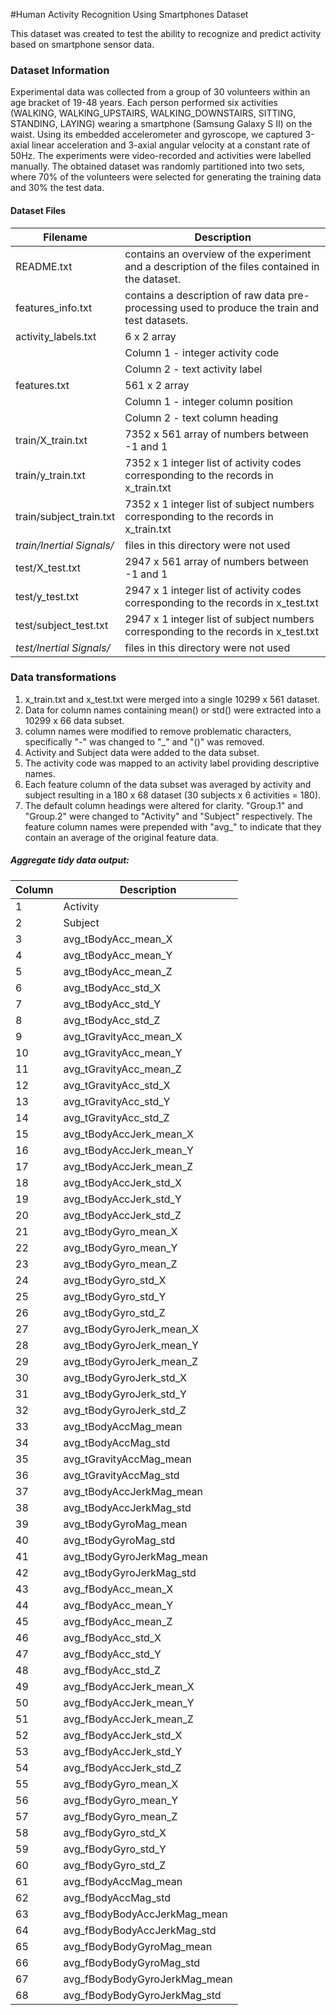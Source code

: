 #Human Activity Recognition Using Smartphones Dataset

This dataset was created to test the ability to recognize and predict activity based on smartphone sensor data.

### Dataset Information
Experimental data was collected from a group of 30 volunteers within an age bracket of 19-48 years. Each person performed six activities (WALKING, WALKING_UPSTAIRS, WALKING_DOWNSTAIRS, SITTING, STANDING, LAYING) wearing a smartphone (Samsung Galaxy S II) on the waist. Using its embedded accelerometer and gyroscope, we captured 3-axial linear acceleration and 3-axial angular velocity at a constant rate of 50Hz. The experiments were video-recorded and activities were labelled manually. The obtained dataset was randomly partitioned into two sets, where 70% of the volunteers were selected for generating the training data and 30% the test data.

#### Dataset Files

|Filename                |Description |
|------------------------|------------|
|README.txt              |contains an overview of the experiment and a description of the files contained in the dataset.|
|features_info.txt       |contains a description of raw data pre-processing used to produce the train and test datasets.|
|activity_labels.txt     |6 x 2 array |
|                        |Column 1 - integer activity code|
|                        |Column 2 - text activity label|
|features.txt            |561 x 2 array|
|                        |Column 1 - integer column position|
|                        |Column 2 - text column heading|
|train/X_train.txt       |7352 x 561 array of numbers between -1 and 1|
|train/y_train.txt       |7352 x 1 integer list of activity codes corresponding to the records in x_train.txt|
|train/subject_train.txt |7352 x 1 integer list of subject numbers corresponding to the records in x_train.txt|
|*train/Inertial Signals/*|files in this directory were not used|
|test/X_test.txt         |2947 x 561 array of numbers between -1 and 1|
|test/y_test.txt         |2947 x 1 integer list of activity codes corresponding to the records in x_test.txt|
|test/subject_test.txt   |2947 x 1 integer list of subject numbers corresponding to the records in x_test.txt|
|*test/Inertial Signals/* |files in this directory were not used|

### Data transformations
1. x_train.txt and x_test.txt were merged into a single 10299 x 561 dataset.
2. Data for column names containing mean() or std() were extracted into a 10299 x 66 data subset.
3. column names were modified to remove problematic characters, specifically "-" was changed to "_" and "()" was removed.
4. Activity and Subject data were added to the data subset.
5. The activity code was mapped to an activity label providing descriptive names.
6. Each feature column of the data subset was averaged by activity and subject resulting in a 180 x 68 dataset (30 subjects x 6 activities = 180).
7. The default column headings were altered for clarity. "Group.1" and "Group.2" were changed to "Activity" and "Subject" respectively. The feature column names were prepended with "avg_" to indicate that they contain an average of the original feature data.

##### Aggregate tidy data output:
Column | Description
--------|----------
1       |Activity
2	|Subject
3	|avg_tBodyAcc_mean_X
4	|avg_tBodyAcc_mean_Y
5	|avg_tBodyAcc_mean_Z
6	|avg_tBodyAcc_std_X
7	|avg_tBodyAcc_std_Y
8	|avg_tBodyAcc_std_Z
9	|avg_tGravityAcc_mean_X
10	|avg_tGravityAcc_mean_Y
11	|avg_tGravityAcc_mean_Z
12	|avg_tGravityAcc_std_X
13	|avg_tGravityAcc_std_Y
14	|avg_tGravityAcc_std_Z
15	|avg_tBodyAccJerk_mean_X
16	|avg_tBodyAccJerk_mean_Y
17	|avg_tBodyAccJerk_mean_Z
18	|avg_tBodyAccJerk_std_X
19	|avg_tBodyAccJerk_std_Y
20	|avg_tBodyAccJerk_std_Z
21	|avg_tBodyGyro_mean_X
22	|avg_tBodyGyro_mean_Y
23	|avg_tBodyGyro_mean_Z
24	|avg_tBodyGyro_std_X
25	|avg_tBodyGyro_std_Y
26	|avg_tBodyGyro_std_Z
27	|avg_tBodyGyroJerk_mean_X
28	|avg_tBodyGyroJerk_mean_Y
29	|avg_tBodyGyroJerk_mean_Z
30	|avg_tBodyGyroJerk_std_X
31	|avg_tBodyGyroJerk_std_Y
32	|avg_tBodyGyroJerk_std_Z
33	|avg_tBodyAccMag_mean
34	|avg_tBodyAccMag_std
35	|avg_tGravityAccMag_mean
36	|avg_tGravityAccMag_std
37	|avg_tBodyAccJerkMag_mean
38	|avg_tBodyAccJerkMag_std
39	|avg_tBodyGyroMag_mean
40	|avg_tBodyGyroMag_std
41	|avg_tBodyGyroJerkMag_mean
42	|avg_tBodyGyroJerkMag_std
43	|avg_fBodyAcc_mean_X
44	|avg_fBodyAcc_mean_Y
45	|avg_fBodyAcc_mean_Z
46	|avg_fBodyAcc_std_X
47	|avg_fBodyAcc_std_Y
48	|avg_fBodyAcc_std_Z
49	|avg_fBodyAccJerk_mean_X
50	|avg_fBodyAccJerk_mean_Y
51	|avg_fBodyAccJerk_mean_Z
52	|avg_fBodyAccJerk_std_X
53	|avg_fBodyAccJerk_std_Y
54	|avg_fBodyAccJerk_std_Z
55	|avg_fBodyGyro_mean_X
56	|avg_fBodyGyro_mean_Y
57	|avg_fBodyGyro_mean_Z
58	|avg_fBodyGyro_std_X
59	|avg_fBodyGyro_std_Y
60	|avg_fBodyGyro_std_Z
61	|avg_fBodyAccMag_mean
62	|avg_fBodyAccMag_std
63	|avg_fBodyBodyAccJerkMag_mean
64	|avg_fBodyBodyAccJerkMag_std
65	|avg_fBodyBodyGyroMag_mean
66	|avg_fBodyBodyGyroMag_std
67	|avg_fBodyBodyGyroJerkMag_mean
68	|avg_fBodyBodyGyroJerkMag_std

